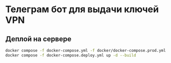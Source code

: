 # Телеграм бот для выдачи ключей VPN

## Деплой на сервере

```bash
docker compose -f docker-compose.yml -f docker/docker-compose.prod.yml config > docker-compose.deploy.yml
docker compose -f docker-compose.deploy.yml up -d --build
``` 